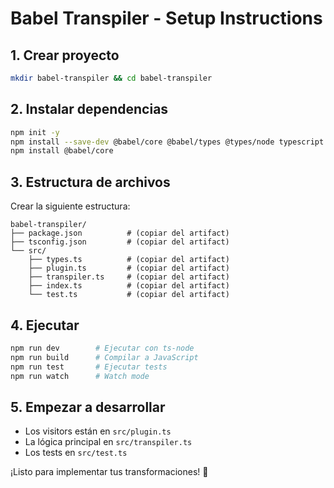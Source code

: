 # Babel Transpiler - Setup Instructions

## 1. Crear proyecto
```bash
mkdir babel-transpiler && cd babel-transpiler
```

## 2. Instalar dependencias
```bash
npm init -y
npm install --save-dev @babel/core @babel/types @types/node typescript ts-node
npm install @babel/core
```

## 3. Estructura de archivos
Crear la siguiente estructura:
```
babel-transpiler/
├── package.json          # (copiar del artifact)
├── tsconfig.json         # (copiar del artifact)
└── src/
    ├── types.ts          # (copiar del artifact)
    ├── plugin.ts         # (copiar del artifact)
    ├── transpiler.ts     # (copiar del artifact)
    ├── index.ts          # (copiar del artifact)
    └── test.ts           # (copiar del artifact)
```

## 4. Ejecutar
```bash
npm run dev        # Ejecutar con ts-node
npm run build      # Compilar a JavaScript
npm run test       # Ejecutar tests
npm run watch      # Watch mode
```

## 5. Empezar a desarrollar
- Los visitors están en `src/plugin.ts`
- La lógica principal en `src/transpiler.ts`
- Los tests en `src/test.ts`

¡Listo para implementar tus transformaciones! 🚀